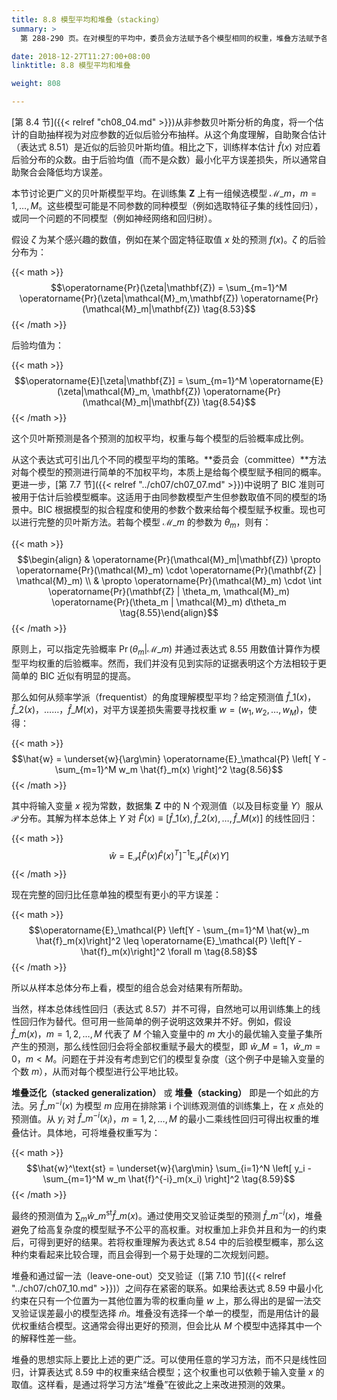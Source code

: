 ```yaml
---
title: 8.8 模型平均和堆叠（stacking）
summary: >
  第 288-290 页。在对模型的平均中，委员会方法赋予各个模型相同的权重，堆叠方法赋予各个模型（估计）最优权重。

date: 2018-12-27T11:27:00+08:00
linktitle: 8.8 模型平均和堆叠

weight: 808

---
```


[第 8.4 节]({{< relref "ch08_04.md" >}})从非参数贝叶斯分析的角度，将一个估计的自助抽样视为对应参数的近似后验分布抽样。从这个角度理解，自助聚合估计（表达式 8.51）是近似的后验贝叶斯均值。相比之下，训练样本估计 $\hat{f}(x)$ 对应着后验分布的众数。由于后验均值（而不是众数）最小化平方误差损失，所以通常自助聚合会降低均方误差。

本节讨论更广义的贝叶斯模型平均。在训练集 $\mathbf{Z}$ 上有一组候选模型 $\mathcal{M}\_m$，$m=1,\dots,M$。这些模型可能是不同参数的同种模型（例如选取特征子集的线性回归），或同一个问题的不同模型（例如神经网络和回归树）。

假设 $\zeta$ 为某个感兴趣的数值，例如在某个固定特征取值 $x$ 处的预测 $f(x)$。$\zeta$ 的后验分布为：

{{< math >}}
$$\operatorname{Pr}(\zeta|\mathbf{Z}) = \sum_{m=1}^M
\operatorname{Pr}(\zeta|\mathcal{M}_m,\mathbf{Z})
\operatorname{Pr}(\mathcal{M}_m|\mathbf{Z}) \tag{8.53}$$
{{< /math >}}

后验均值为：

{{< math >}}
$$\operatorname{E}[\zeta|\mathbf{Z}] = \sum_{m=1}^M
\operatorname{E}(\zeta|\mathcal{M}_m, \mathbf{Z})
\operatorname{Pr}(\mathcal{M}_m|\mathbf{Z}) \tag{8.54}$$
{{< /math >}}

这个贝叶斯预测是各个预测的加权平均，权重与每个模型的后验概率成比例。

从这个表达式可引出几个不同的模型平均的策略。**委员会（committee）**方法对每个模型的预测进行简单的不加权平均，本质上是给每个模型赋予相同的概率。更进一步，[第 7.7 节]({{< relref "../ch07/ch07_07.md" >}})中说明了 BIC 准则可被用于估计后验模型概率。这适用于由同参数模型产生但参数取值不同的模型的场景中。BIC 根据模型的拟合程度和使用的参数个数来给每个模型赋予权重。现也可以进行完整的贝叶斯方法。若每个模型 $\mathcal{M}\_m$ 的参数为 $\theta_m$，则有：

{{< math >}}
$$\begin{align}
& \operatorname{Pr}(\mathcal{M}_m|\mathbf{Z}) \propto 
  \operatorname{Pr}(\mathcal{M}_m) \cdot
  \operatorname{Pr}(\mathbf{Z} | \mathcal{M}_m) \\
& \propto
  \operatorname{Pr}(\mathcal{M}_m) \cdot
  \int \operatorname{Pr}(\mathbf{Z} | \theta_m, \mathcal{M}_m)
  \operatorname{Pr}(\theta_m | \mathcal{M}_m) d\theta_m
\tag{8.55}\end{align}$$
{{< /math >}}

原则上，可以指定先验概率 $\operatorname{Pr}(\theta_m|\mathcal{M}\_m)$ 并通过表达式 8.55 用数值计算作为模型平均权重的后验概率。然而，我们并没有见到实际的证据表明这个方法相较于更简单的 BIC 近似有明显的提高。

那么如何从频率学派（frequentist）的角度理解模型平均？给定预测值 $\hat{f}\_1(x)$，$\hat{f}\_2(x)$，……，$\hat{f}\_M(x)$，对平方误差损失需要寻找权重 $w=(w_1,w_2,\dots,w_M)$，使得：

{{< math >}}
$$\hat{w} = \underset{w}{\arg\min} \operatorname{E}_\mathcal{P} \left[
Y - \sum_{m=1}^M w_m \hat{f}_m(x) \right]^2 \tag{8.56}$$
{{< /math >}}

其中将输入变量 $x$ 视为常数，数据集 $\mathbf{Z}$ 中的 N 个观测值（以及目标变量 $Y$）服从 $\mathcal{P}$ 分布。其解为样本总体上 $Y$ 对 $\hat{F}(x)\equiv[\hat{f}\_1(x),\hat{f}\_2(x),\dots,\hat{f}\_M(x)]$ 的线性回归：

{{< math >}}
$$\hat{w} = \operatorname{E}_\mathcal{P}[\hat{F}(x)\hat{F}(x)^T]^{-1}
\operatorname{E}_\mathcal{P}[\hat{F}(x)Y] \tag{8.57}$$
{{< /math >}}

现在完整的回归比任意单独的模型有更小的平方误差：

{{< math >}}
$$\operatorname{E}_\mathcal{P}
\left[Y - \sum_{m=1}^M \hat{w}_m \hat{f}_m(x)\right]^2 \leq 
\operatorname{E}_\mathcal{P} \left[Y - \hat{f}_m(x)\right]^2 \forall m \tag{8.58}$$
{{< /math >}}

所以从样本总体分布上看，模型的组合总会对结果有所帮助。

当然，样本总体线性回归（表达式 8.57）并不可得，自然地可以用训练集上的线性回归作为替代。但可用一些简单的例子说明这效果并不好。例如，假设 $\hat{f}\_m(x)$，$m=1,2,\dots,M$ 代表了 $M$ 个输入变量中的 $m$ 大小的最优输入变量子集所产生的预测，那么线性回归会将全部权重赋予最大的模型，即 $\hat{w}\_M=1$，$\hat{w}\_m=0$，$m<M$。问题在于并没有考虑到它们的模型复杂度（这个例子中是输入变量的个数 $m$），从而对每个模型进行公平地比较。

**堆叠泛化（stacked generalization）** 或 **堆叠（stacking）** 即是一个如此的方法。另 $\hat{f}\_m^{-i}(x)$ 为模型 $m$ 应用在排除第 i 个训练观测值的训练集上，在 $x$ 点处的预测值。从 $y_i$ 对 $\hat{f}\_m^{-i}(x_i)$，$m=1,2,\dots,M$ 的最小二乘线性回归可得出权重的堆叠估计。具体地，可将堆叠权重写为：

{{< math >}}
$$\hat{w}^\text{st} = \underset{w}{\arg\min} \sum_{i=1}^N \left[
y_i - \sum_{m=1}^M w_m \hat{f}^{-i}_m(x_i) \right]^2
\tag{8.59}$$
{{< /math >}}

最终的预测值为 $\sum_m\hat{w}\_m^\text{st}\hat{f}\_m(x)$。通过使用交叉验证类型的预测 $\hat{f}\_m^{-i}(x)$，堆叠避免了给高复杂度的模型赋予不公平的高权重。对权重加上非负并且和为一的约束后，可得到更好的结果。若将权重理解为表达式 8.54 中的后验模型概率，那么这种约束看起来比较合理，而且会得到一个易于处理的二次规划问题。

堆叠和通过留一法（leave-one-out）交叉验证（[第 7.10 节]({{< relref "../ch07/ch07_10.md" >}})）之间存在紧密的联系。如果给表达式 8.59 中最小化约束在只有一个位置为一其他位置为零的权重向量 $w$ 上，那么得出的是留一法交叉验证误差最小的模型选择 $\hat{m}$。堆叠没有选择一个单一的模型，而是用估计的最优权重结合模型。这通常会得出更好的预测，但会比从 $M$ 个模型中选择其中一个的解释性差一些。

堆叠的思想实际上要比上述的更广泛。可以使用任意的学习方法，而不只是线性回归，计算表达式 8.59 中的权重来结合模型；这个权重也可以依赖于输入变量 $x$ 的取值。这样看，是通过将学习方法“堆叠”在彼此之上来改进预测的效果。